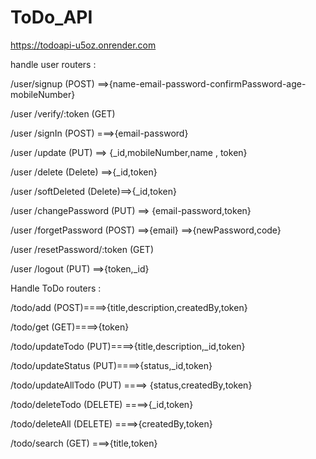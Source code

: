 # ToDo_API

https://todoapi-u5oz.onrender.com

handle user routers :

/user/signup (POST)  ==>{name-email-password-confirmPassword-age-mobileNumber}

/user /verify/:token  (GET) 

/user /signIn (POST) ===>{email-password}

/user /update  (PUT) ==> {_id,mobileNumber,name , token}

/user /delete  (Delete) ==>{_id,token}

/user /softDeleted  (Delete)==>{_id,token}

/user /changePassword (PUT) ==> {email-password,token}

/user /forgetPassword (POST) ==>{email} ==>{newPassword,code}

/user /resetPassword/:token (GET)

/user /logout (PUT) ==>{token,_id}

Handle ToDo routers :

/todo/add  (POST)====>{title,description,createdBy,token}

/todo/get  (GET)====>{token}

/todo/updateTodo   (PUT)====>{title,description,_id,token}

/todo/updateStatus  (PUT)====>{status,_id,token}


/todo/updateAllTodo  (PUT) ====> {status,createdBy,token}

/todo/deleteTodo  (DELETE) ====>{_id,token}

/todo/deleteAll  (DELETE) ====>{createdBy,token}

/todo/search (GET) ===>{title,token}
